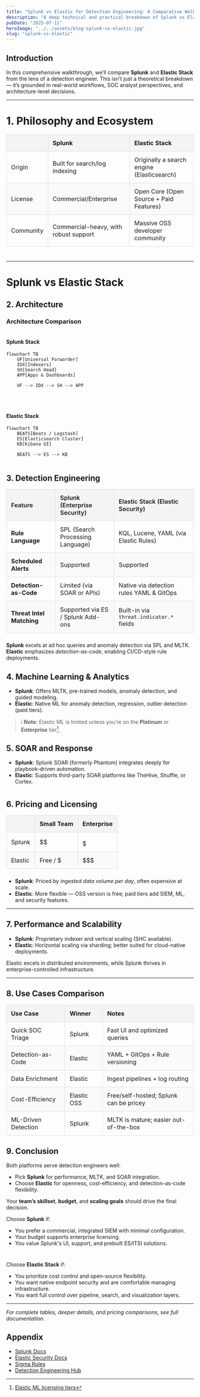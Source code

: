 ```yaml
---
title: "Splunk vs Elastic for Detection Engineering: A Comparative Walkthrough"
description: "A deep technical and practical breakdown of Splunk vs Elastic from a blue team and SOC engineering perspective."
pubDate: "2025-07-11"
heroImage: "../../assets/blog-splunk-vs-elastic.jpg"
slug: "splunk-vs-elastic"
---
```


## Introduction

In this comprehensive walkthrough, we’ll compare **Splunk** and **Elastic Stack** from the lens of a detection engineer. This isn’t just a theoretical breakdown — it’s grounded in real-world workflows, SOC analyst perspectives, and architecture-level decisions.

---

# 1. Philosophy and Ecosystem

|              | **Splunk**                             | **Elastic Stack**                         |
|--------------|-----------------------------------------|-------------------------------------------|
| Origin       | Built for search/log indexing           | Originally a search engine (Elasticsearch)|
| License      | Commercial/Enterprise                   | Open Core (Open Source + Paid Features)   |
| Community    | Commercial-heavy, with robust support   | Massive OSS developer community           |

#
---
# Splunk vs Elastic Stack

## 2. Architecture

### Architecture Comparison

<div style="display: flex; gap: 2rem; flex-wrap: wrap; justify-content: center; align-items: flex-start;">

<div style="flex: 1; min-width: 300px;">

#### Splunk Stack

```mermaid
flowchart TB
    UF[Universal Forwarder]
    IDX[Indexers]
    SH[Search Head]
    APP[Apps & Dashboards]

    UF --> IDX --> SH --> APP
```

</div>

<div style="flex: 1; min-width: 300px;">

#### Elastic Stack

```mermaid
flowchart TB
    BEATS[Beats / Logstash]
    ES[Elasticsearch Cluster]
    KB[Kibana UI]

    BEATS --> ES --> KB
```

</div>
</div>

## 3. Detection Engineering

| Feature          | Splunk (Enterprise Security) | Elastic Stack (Elastic Security) |
|------------------|-------------------------------|-----------------------------------|
| **Rule Language** | SPL (Search Processing Language) | KQL, Lucene, YAML (via Elastic Rules) |
| **Scheduled Alerts** | Supported | Supported |
| **Detection-as-Code** | Limited (via SOAR or APIs) | Native via detection rules YAML & GitOps |
| **Threat Intel Matching** | Supported via ES / Splunk Add-ons | Built-in via `threat.indicator.*` fields |

**Splunk** excels at ad hoc queries and anomaly detection via SPL and MLTK.  
**Elastic** emphasizes _detection-as-code_, enabling CI/CD-style rule deployments.

## 4. Machine Learning & Analytics

- **Splunk**: Offers MLTK, pre-trained models, anomaly detection, and guided modeling.
- **Elastic**: Native ML for anomaly detection, regression, outlier detection (paid tiers).
> ℹ️ **Note**: Elastic ML is limited unless you’re on the **Platinum** or **Enterprise** tier[^1].

[^1]: [Elastic ML licensing tiers](https://www.elastic.co/subscriptions)



## 5. SOAR and Response

- **Splunk**: Splunk SOAR (formerly Phantom) integrates deeply for playbook-driven automation.
- **Elastic**: Supports third-party SOAR platforms like TheHive, Shuffle, or Cortex.

#

## 6. Pricing and Licensing

|        | **Small Team** | **Enterprise** |
|--------|----------------|----------------|
| Splunk | $$             | $$$$$          |
| Elastic| Free / $       | $$$            |

- **Splunk**: Priced by _ingested data volume per day_, often expensive at scale.
- **Elastic**: More flexible — OSS version is free; paid tiers add SIEM, ML, and security features.

---

## 7. Performance and Scalability

- **Splunk**: Proprietary indexer and vertical scaling (SHC available).
- **Elastic**: Horizontal scaling via sharding; better suited for cloud-native deployments.

Elastic excels in distributed environments, while Splunk thrives in enterprise-controlled infrastructure.

---

## 8. Use Cases Comparison

| **Use Case**            | **Winner**      | **Notes**                               |
|-------------------------|-----------------|------------------------------------------|
| Quick SOC Triage        | Splunk          | Fast UI and optimized queries            |
| Detection-as-Code       | Elastic         | YAML + GitOps + Rule versioning         |
| Data Enrichment         | Elastic         | Ingest pipelines + log routing          |
| Cost-Efficiency         | Elastic OSS     | Free/self-hosted; Splunk can be pricey  |
| ML-Driven Detection     | Splunk          | MLTK is mature; easier out-of-the-box   |


## 9. Conclusion
Both platforms serve detection engineers well:

- Pick **Splunk** for performance, MLTK, and SOAR integration.
- Choose **Elastic** for openness, cost-efficiency, and detection-as-code flexibility.

Your **team’s skillset**, **budget**, and **scaling goals** should drive the final decision.

Choose **Splunk** if:
- You prefer a commercial, integrated SIEM with minimal configuration.
- Your budget supports enterprise licensing.
- You value Splunk's UI, support, and prebuilt ES/ITSI solutions.

#
Choose **Elastic Stack** if:
- You prioritize cost control and open-source flexibility.
- You want native endpoint security and are comfortable managing infrastructure.
- You want full control over pipeline, search, and visualization layers.

---

*For complete tables, deeper details, and pricing comparisons, see full documentation.*


## Appendix

- [Splunk Docs](https://docs.splunk.com/)
- [Elastic Security Docs](https://www.elastic.co/guide/en/security/current/index.html)
- [Sigma Rules](https://github.com/SigmaHQ/sigma)
- [Detection Engineering Hub](https://detectionengineering.net/)


<style>
table {
  border-collapse: collapse;
  width: 100%;
  margin-bottom: 1.5rem;
}
table th, table td {
  border: 1px solid #ddd;
  padding: 0.75rem;
  text-align: left;
}
table th {
  background-color: #f3f4f6;
  font-weight: 600;
}
table tr:nth-child(even) {
  background-color: #f9fafb;
}
.content-wrapper table {
  width: 100%;
  border-collapse: collapse;
  margin: 2rem 0;
  overflow-x: auto;
  display: block;
}

.content-wrapper th,
.content-wrapper td {
  border: 1px solid #e5e7eb;
  padding: 0.75rem 1rem;
  text-align: left;
}

.content-wrapper thead {
  background-color: #f9fafb;
  font-weight: bold;
}

.content-wrapper tr:nth-child(even) {
  background-color: #f3f4f6;
}
</style>
